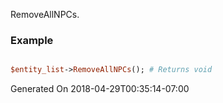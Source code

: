 RemoveAllNPCs.
### Example

```perl

$entity_list->RemoveAllNPCs(); # Returns void
```


Generated On 2018-04-29T00:35:14-07:00